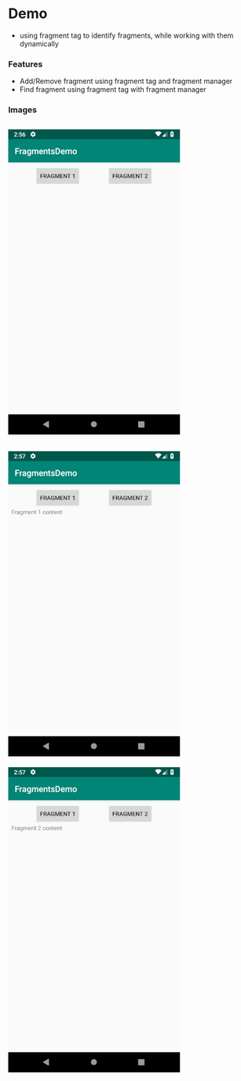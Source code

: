 # Demo
- using fragment tag to identify fragments, while working with them dynamically

### Features
- Add/Remove fragment using fragment tag and fragment manager
- Find fragment using fragment tag with fragment manager

### Images

![01.png](images/01.png?raw=true "01.png")
---
![02.png](images/02.png?raw=true "02.png")
---
![03.png](images/03.png?raw=true "03.png")
